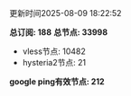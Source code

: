更新时间2025-08-09 18:22:52

**总订阅: 188**
**总节点: 33998**
- vless节点: 10482
- hysteria2节点: 21

**google ping有效节点: 212**
